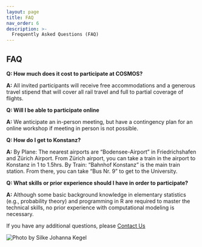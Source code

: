 ```yaml
---
layout: page
title: FAQ
nav_order: 6
description: >-
  Frequently Asked Questions (FAQ)
---
```



## FAQ

**Q: How much does it cost to participate at COSMOS?**

**A:** All invited participants will receive free accommodations and a generous travel stipend that will cover all rail travel and full to partial coverage of flights. 

**Q: Will I be able to participate online**

**A:** We anticipate an in-person meeting, but have a contingency plan for an online workshop if meeting in person is not possible.


**Q: How do I get to Konstanz?**

**A:** By Plane: The nearest airports are “Bodensee-Airport” in Friedrichshafen
and Zürich Airport. From Zürich airport, you can take a train in the airport to Konstanz in 1 to 1.5hrs. 
By Train: “Bahnhof Konstanz” is the main train station. From there, you can take “Bus Nr. 9” to get to the University.


**Q: What skills or prior experience should I have in order to participate?**

**A:** Although some basic background knowledge in elementary statistics (e.g., probability theory) and programming in R are required to master the technical skills, no prior experience with computational modeling is necessary. 


If you have any additional questions, please [Contact Us](mailto:cosmos.konstanz@gmail.com)

<img src="{{site.baseurl}}/assets/images/konstanz.jpeg" title="Photo by Silke Johanna Kegel">